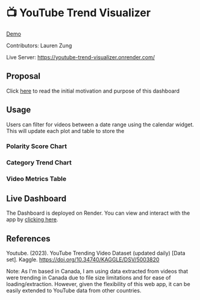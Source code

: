 # 📺 YouTube Trend Visualizer

[Demo](img/dash_dashboard.gif)

Contributors: Lauren Zung

Live Server: https://youtube-trend-visualizer.onrender.com/

## Proposal

Click [here](https://github.com/UBC-MDS/trending_youtube_viz_R/blob/main/reports/proposal.md) to read the initial motivation and purpose of this dashboard

## Usage

Users can filter for videos between a date range using the calendar widget. This will update each plot and table to store the

### Polarity Score Chart

### Category Trend Chart

### Video Metrics Table

## Live Dashboard

The Dashboard is deployed on Render. You can view and interact with the app by [clicking here](https://youtube-trend-visualizer.onrender.com/).

## References

Youtube. (2023). YouTube Trending Video Dataset (updated daily) [Data set]. Kaggle. https://doi.org/10.34740/KAGGLE/DSV/5003820

Note: As I'm based in Canada, I am using data extracted from videos that were trending in Canada due to file size limitations and for ease of loading/extraction. However, given the flexibility of this web app, it can be easily extended to YouTube data from other countries.

